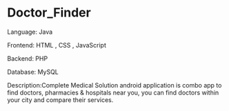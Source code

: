 # Doctor_Finder

Language: Java

Frontend: HTML , CSS , JavaScript

Backend: PHP

Database: MySQL

Description:Complete Medical Solution android application is combo app to find doctors, pharmacies & hospitals near you, you can find doctors within your city and compare their services.


